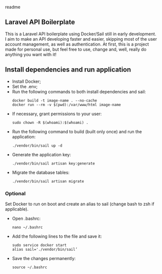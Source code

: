 readme
## Laravel API Boilerplate
This is a Laravel API boilerplate using Docker/Sail still in early development. I aim to make an API developing faster and easier, skipping most of the user account management, as well as authentication. At first, this is a project made for personal use, but feel free to use, change and, well, really do anything you want with it!

## Install dependencies and run application

- Install Docker;
- Set the .env;
- Run the following commands to both install dependencies and sail:
    ```
    docker build -t image-name . --no-cache
    docker run --rm -v $(pwd):/var/www/html image-name
    ```
- If necessary, grant permissions to your user:
    ```
    sudo chown -R $(whoami):$(whoami) .
    ```
- Run the following command to build (built only once) and run the application:
    ```
    ./vendor/bin/sail up -d
    ```
- Generate the application key:
    ```
    ./vendor/bin/sail artisan key:generate
    ```
- Migrate the database tables:
    ```
    ./vendor/bin/sail artisan migrate
    ```

### Optional
Set Docker to run on boot and create an alias to sail (change bash to zsh if applicable).

- Open .bashrc:
    ```
    nano ~/.bashrc
    ```
- Add the following lines to the file and save it:
    ```
    sudo service docker start
    alias sail='./vendor/bin/sail’
    ```
- Save the changes permanently:
    ```
	source ~/.bashrc
    ```